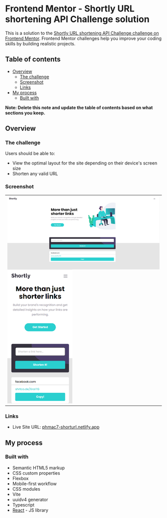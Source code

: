 # Frontend Mentor - Shortly URL shortening API Challenge solution

This is a solution to the [Shortly URL shortening API Challenge challenge on Frontend Mentor](https://www.frontendmentor.io/challenges/url-shortening-api-landing-page-2ce3ob-G). Frontend Mentor challenges help you improve your coding skills by building realistic projects.

## Table of contents

- [Overview](#overview)
  - [The challenge](#the-challenge)
  - [Screenshot](#screenshot)
  - [Links](#links)
- [My process](#my-process)
  - [Built with](#built-with)

**Note: Delete this note and update the table of contents based on what sections you keep.**

## Overview

### The challenge

Users should be able to:

- View the optimal layout for the site depending on their device's screen size
- Shorten any valid URL

### Screenshot

<table>
    <tr>
        <td>
            <img src="/public/shorturl.png" width="580" align="top">
            <img src="/public/shorturlmobile.png" height="430">
        </td>
    </tr>
</table>

### Links

- Live Site URL: [phmac7-shorturl.netlify.app](phmac7-shorturl.netlify.app)

## My process

### Built with

- Semantic HTML5 markup
- CSS custom properties
- Flexbox
- Mobile-first workflow
- CSS modules
- Vite
- uuidv4 generator
- Typescript
- [React](https://reactjs.org/) - JS library
